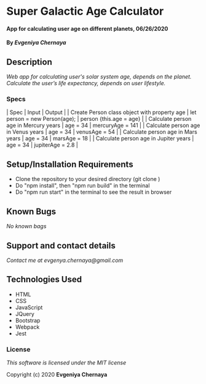 # Super Galactic Age Calculator

#### App for calculating user age on different planets, 06/26/2020

#### By _**Evgeniya Chernaya**_

## Description

_Web app for calculating user's solar system age, depends on the planet. Calculate the user’s life expectancy, depends on user lifestyle._

### Specs
| Spec | Input | Output |
| Create Person class object with property age | let person = new Person(age);  | person {this.age = age} |
| Calculate person age in Mercury years | age = 34 | mercuryAge = 141 |
| Calculate person age in Venus years | age = 34 | venusAge = 54 |
| Calculate person age in Mars years | age = 34 | marsAge = 18 |
| Calculate person age in Jupiter years | age = 34 | jupiterAge = 2.8 |

## Setup/Installation Requirements

* Clone the repository to your desired directory (git clone )
* Do "npm install", then "npm run build" in the terminal
* Do "npm run start" in the terminal to see the result in browser


## Known Bugs

_No known bags_

## Support and contact details

_Contact me at evgenya.chernaya@gmail.com_

## Technologies Used

  * HTML
  * CSS
  * JavaScript
  * JQuery
  * Bootstrap
  * Webpack
  * Jest

### License

_This software is licensed under the MIT license_

Copyright (c) 2020 **Evgeniya Chernaya**